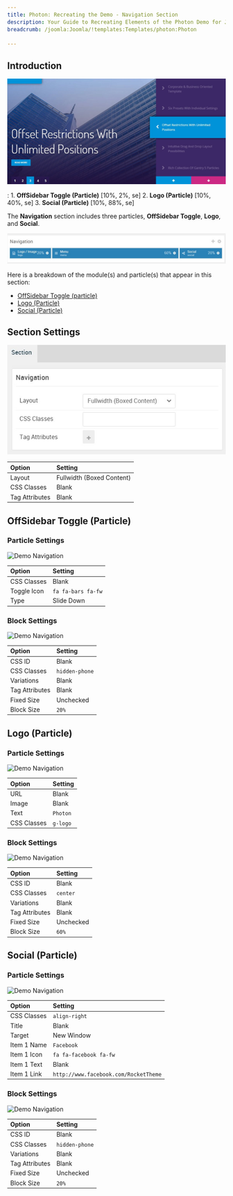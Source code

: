 ```yaml
---
title: Photon: Recreating the Demo - Navigation Section
description: Your Guide to Recreating Elements of the Photon Demo for Joomla
breadcrumb: /joomla:Joomla/!templates:Templates/photon:Photon

---
```


## Introduction

![](assets/demo_2.jpeg)

:   1. **OffSidebar Toggle (Particle)** [10%, 2%, se]
    2. **Logo (Particle)** [10%, 40%, se]
    3. **Social (Particle)** [10%, 88%, se]

The **Navigation** section includes three particles, **OffSidebar Toggle**, **Logo**, and **Social**.

![](assets/home_navigation.jpeg)

Here is a breakdown of the module(s) and particle(s) that appear in this section:

* [OffSidebar Toggle (particle)](#offsidebar-toggle-(particle))
* [Logo (Particle)](#logo-(particle))
* [Social (Particle)](#social-(particle))

## Section Settings

![](assets/demo_navigation_settings.jpeg)

| Option           | Setting                   |
| :--------------- | :----------               |
| Layout           | Fullwidth (Boxed Content) |
| CSS Classes      | Blank                     |
| Tag Attributes   | Blank                     |

## OffSidebar Toggle (Particle)

### Particle Settings

![Demo Navigation](demo_navigation_1.jpeg)

| Option      | Setting            |
| :-----      | :-----             |
| CSS Classes | Blank              |
| Toggle Icon | `fa fa-bars fa-fw` |
| Type        | Slide Down         |

### Block Settings

![Demo Navigation](demo_navigation_2.jpeg)

| Option         | Setting        |
| :-----         | :-----         |
| CSS ID         | Blank          |
| CSS Classes    | `hidden-phone` |
| Variations     | Blank          |
| Tag Attributes | Blank          |
| Fixed Size     | Unchecked      |
| Block Size     | `20%`          |

## Logo (Particle)

### Particle Settings

![Demo Navigation](demo_navigation_3.jpeg)

| Option      | Setting   |
| :-----      | :-----    |
| URL         | Blank     |
| Image       | Blank     |
| Text        | `Photon` |
| CSS Classes | `g-logo`  |


### Block Settings

![Demo Navigation](demo_navigation_4.jpeg)

| Option         | Setting   |
| :-----         | :-----    |
| CSS ID         | Blank     |
| CSS Classes    | `center`  |
| Variations     | Blank     |
| Tag Attributes | Blank     |
| Fixed Size     | Unchecked |
| Block Size     | `60%`     |

## Social (Particle)

### Particle Settings

![Demo Navigation](demo_navigation_5.jpeg)

| Option      | Setting                               |
| :-----      | :-----                                |
| CSS Classes | `align-right`                         |
| Title       | Blank                                 |
| Target      | New Window                            |
| Item 1 Name | `Facebook`                            |
| Item 1 Icon | `fa fa-facebook fa-fw`                |
| Item 1 Text | Blank                                 |
| Item 1 Link | `http://www.facebook.com/RocketTheme` |


### Block Settings

![Demo Navigation](demo_navigation_6.jpeg)

| Option         | Setting        |
| :-----         | :-----         |
| CSS ID         | Blank          |
| CSS Classes    | `hidden-phone` |
| Variations     | Blank          |
| Tag Attributes | Blank          |
| Fixed Size     | Unchecked      |
| Block Size     | `20%`          |